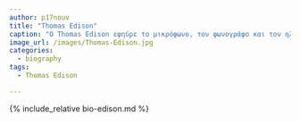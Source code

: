 ```yaml
---
author: p17nouv
title: "Thomas Edison"
caption: "O Thomas Edison εφηύρε το μικρόφωνο, τον φωνογράφο και τον ηλεκτρονικό λαμπτήρα."
image_url: /images/Thomas-Edison.jpg
categories:
  - biography
tags:
  - Thomas Edison

---
```

{% include_relative bio-edison.md %}
